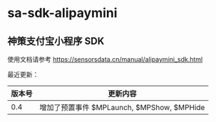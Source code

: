 # sa-sdk-alipaymini
## 神策支付宝小程序 SDK

使用文档请参考 https://sensorsdata.cn/manual/alipaymini_sdk.html


最近更新：

| 版本号 | 更新内容 |
| ------ | ------ |
| 0.4 | 增加了预置事件 $MPLaunch, $MPShow, $MPHide|
